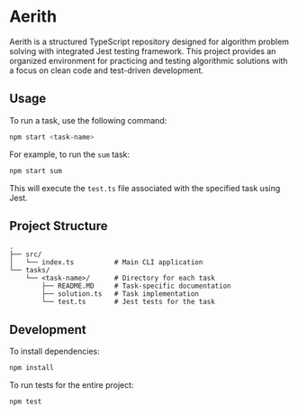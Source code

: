 # Aerith

Aerith is a structured TypeScript repository designed for algorithm problem solving with integrated Jest testing framework. This project provides an organized environment for practicing and testing algorithmic solutions with a focus on clean code and test-driven development.
## Usage

To run a task, use the following command:

```bash
npm start <task-name>
```

For example, to run the `sum` task:

```bash
npm start sum
```

This will execute the `test.ts` file associated with the specified task using Jest.

## Project Structure

```
.
├── src/
│   └── index.ts          # Main CLI application
└── tasks/
    └── <task-name>/      # Directory for each task
        ├── README.MD     # Task-specific documentation
        ├── solution.ts   # Task implementation
        └── test.ts       # Jest tests for the task
```

## Development

To install dependencies:

```bash
npm install
```

To run tests for the entire project:

```bash
npm test
```
